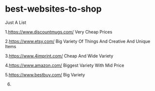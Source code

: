 # best-websites-to-shop
Just A List

1.https://www.discountmugs.com/ Very Cheap Prices

2.https://www.etsy.com/ Big Variety Of Things And Creative And Unique Items

3.https://www.4imprint.com/ Cheap And Wide Variety

4.https://www.amazon.com/ Biggest Variety With Mid Price

5.https://www.bestbuy.com/ Big Variety

6.
